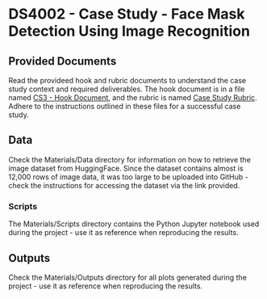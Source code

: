 # DS4002 - Case Study - Face Mask Detection Using Image Recognition

## Provided Documents

Read the provideed hook and rubric documents to understand the case study context and required deliverables. The hook document is in a file named [CS3 - Hook Document,](https://github.com/rithwikraman/DS4002_CS3/blob/main/CS3%20-%20Hook%20Document.pdf) and the rubric is named [Case Study Rubric]([url](https://github.com/rithwikraman/DS4002_CS3/blob/main/Case%20Study%20Rubric.pdf)). Adhere to the instructions outlined in these files for a successful case study. 

## Data

Check the Materials/Data directory for information on how to retrieve the image dataset from HuggingFace. Since the dataset contains almost is 12,000 rows of image data, it was too large to be uploaded into GitHub - check the instructions for accessing the dataset via the link provided. 

### Scripts

The Materials/Scripts directory contains the Python Jupyter notebook used during the project - use it as reference when reproducing the results. 

## Outputs

Check the Materials/Outputs directory for all plots generated during the project - use it as reference when reproducing the results. 
